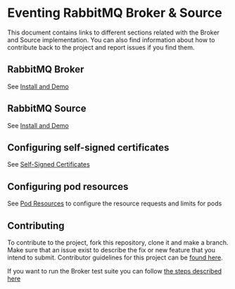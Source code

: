 # Eventing RabbitMQ Broker & Source

This document contains links to different sections related with the Broker and Source implementation.
You can also find information about how to contribute back to the project and report issues if you find them.

## RabbitMQ Broker

See [Install and Demo](broker/)

## RabbitMQ Source

See [Install and Demo](source/)

## Configuring self-signed certificates
See [Self-Signed Certificates](self-signed-certs/)

## Configuring pod resources
See [Pod Resources](pod-resources) to configure the resource requests and limits for pods

## Contributing

To contribute to the project, fork this repository, clone it and make a branch.
Make sure that an issue exist to describe the fix or new feature that you intend to submit.
Contributor guidelines for this project can be [found here](CONTRIBUTING.md).

If you want to run the Broker test suite you can follow [the steps described here](../test/)
